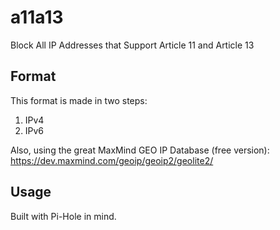 # a11a13
Block All IP Addresses that Support Article 11 and Article 13

## Format
This format is made in two steps:
1. IPv4
2. IPv6

Also, using the great MaxMind GEO IP Database (free version): https://dev.maxmind.com/geoip/geoip2/geolite2/

## Usage
Built with Pi-Hole in mind.
